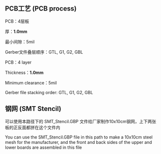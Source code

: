 ## PCB工艺 (PCB process)

PCB：4层板

厚：**1.0mm**

最小间隙：5mil

Gerber文件叠层顺序：GTL, G1, G2, GBL



PCB：4 layer 

Thickness：**1.0mm**

Minimum clearance：5mil

Gerber file stacking order: GTL, G1, G2, GBL

## 钢网 (SMT Stencil)

可以使用本路径下的 SMT_Stencil.GBP 文件给厂家制作10x10cm钢网，上下两张板的正反面都拼在这个文件内



You can use the SMT_Stencil.GBP file in this path to make a 10x10cm steel mesh for the manufacturer, and the front and back sides of the upper and lower boards are assembled in this file